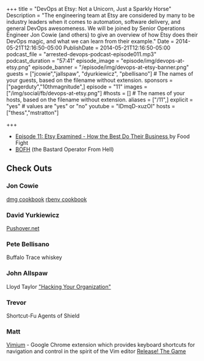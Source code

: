 +++
title = "DevOps at Etsy: Not a Unicorn, Just a Sparkly Horse"
Description = "The engineering team at Etsy are considered by many to be industry leaders when it comes to automation, software delivery, and general DevOps awesomeness. We will be joined by Senior Operations Engineer Jon Cowie (and others) to give an overview of how Etsy does their DevOps magic, and what we can learn from their example."
Date = 2014-05-21T12:16:50-05:00
PublishDate = 2014-05-21T12:16:50-05:00
podcast_file = "arrested-devops-podcast-episode011.mp3"
podcast_duration = "57:41"
episode_image = "episode/img/devops-at-etsy.png"
episode_banner = "/episode/img/devops-at-etsy-banner.png"
guests = ["jcowie","jallspaw", "dyurkiewicz", "pbellisano"] # The names of your guests, based on the filename without extension.
sponsors = ["pagerduty","10thmagnitude",]
episode = "11"
images = ["/img/social/fb/devops-at-etsy.png"]
#hosts = [] # The names of your hosts, based on the filename without extension.
aliases = ["/11",]
explicit = "yes" # values are "yes" or "no"
youtube = "IDmqD-xuzOI"
hosts = ["thess","mstratton"]

+++
<ul>
	<li><a href="http://foodfightshow.org/2012/05/episode-11-etsy-examined-how-best-do.html" target="_blank">Episode 11: Etsy Examined - How the Best Do Their Business </a>by Food Fight</li>
	<li><a href="http://bofh.ntk.net/BOFH/" target="_blank">BOFH</a> (the Bastard Operator From Hell)</li>
</ul>

<h2>Check Outs</h2>
<h3>Jon Cowie</h3>
<a href="http://community.opscode.com/cookbooks/dmg">dmg cookbook</a>
<a href="http://community.opscode.com/cookbooks/rbenv">rbenv cookbook</a>
<h3>David Yurkiewicz</h3>
<a href="http://pushover.net">Pushover.net</a>
<h3>Pete Bellisano</h3>
Buffalo Trace whiskey
<h3>John Allspaw</h3>
Lloyd Taylor <a href="http://www.infoq.com/presentations/Hacking-Your-Organization">"Hacking Your Organization"</a>
<h3>Trevor</h3>
Shortcut-Fu
Agents of Shield
<h3>Matt</h3>
<a href="http://vimium.github.io/">Vimium</a> - Google Chrome extension which provides keyboard shortcuts for navigation and control in the spirit of the Vim editor
<a href="http://www.kickstarter.com/projects/627324241/release-the-game">Release! The Game</a>
